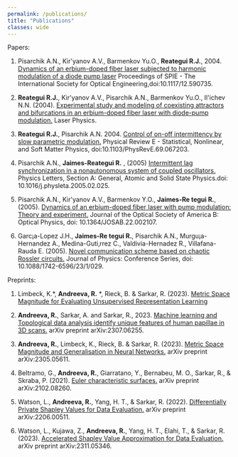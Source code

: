 ```yaml
---
permalink: /publications/
title: "Publications"
classes: wide
---
```


Papers:

1. Pisarchik A.N., Kir'yanov A.V., Barmenkov Yu.O., **Reategui R.J.**, 2004. [Dynamics of an erbium-doped fiber laser subjected to harmonic modulation of a diode pump laser](https://www.scopus.com/inward/record.uri?eid=2-s2.0-17644398156&doi=10.1117%2f12.590735&partnerID=40&md5=d3f3ddb5c7f10579b23baa90d73530b7) Proceedings of SPIE - The International Society for Optical Engineering,doi:10.1117/12.590735.

2. **Reategui R.J.**, Kir'yanov A.V., Pisarchik A.N., Barmenkov Yu.O., Il'ichev N.N. (2004). [Experimental study and modeling of coexisting attractors and bifurcations in an erbium-doped fiber laser with diode-pump modulation.](https://www.scopus.com/inward/record.uri?eid=2-s2.0-9744282690&partnerID=40&md5=cb281546a9e9c6a8e74e5baa8cf7e1bd) Laser Physics.

3. **Reategui R.J.**, Pisarchik A.N. 2004. [Control of on-off intermittency by slow parametric modulation.](https://www.scopus.com/inward/record.uri?eid=2-s2.0-42749100904&doi=10.1103%2fPhysRevE.69.067203&partnerID=40&md5=4410dbb6019b7cdffbb116e90d4ba481) Physical Review E - Statistical, Nonlinear, and Soft Matter Physics, doi:10.1103/PhysRevE.69.067203.

4. Pisarchik A.N., **Jaimes-Reategui R.** , (2005) [Intermittent lag synchronization in a nonautonomous system of coupled oscillators.](https://www.scopus.com/inward/record.uri?eid=2-s2.0-28244480336&doi=10.1364%2fJOSAB.22.002107&partnerID=40&md5=f6a4893fc9c81c7fd0e10aa046c384d1) Physics Letters, Section A: General, Atomic and Solid State Physics.doi: 10.1016/j.physleta.2005.02.025.

5. Pisarchik A.N., Kir'yanov A.V., Barmenkov Y.O., **Jaimes-Re tegui R.**, (2005). [Dynamics of an erbium-doped fiber laser with pump modulation: Theory and experiment.](https://www.scopus.com/inward/record.uri?eid=2-s2.0-28244480336&doi=10.1364%2fJOSAB.22.002107&partnerID=40&md5=f6a4893fc9c81c7fd0e10aa046c384d1) Journal of the Optical Society of America B: Optical Physics, doi: 10.1364/JOSAB.22.002107.

6. Garc¡a-Lopez J.H., **Jaimes-Re tegui R.**, Pisarchik A.N., Murgu¡a-Hernandez A., Medina-Guti‚rrez C., Valdivia-Hernadez R., Villafana-Rauda E. (2005). [Novel communication scheme based on chaotic Rossler circuits.](https://www.scopus.com/inward/record.uri?eid=2-s2.0-25844513830&doi=10.1088%2f1742-6596%2f23%2f1%2f029&partnerID=40&md5=5ba9202c97642d30a4fed87b6c62678d) Journal of Physics: Conference Series, doi: 10.1088/1742-6596/23/1/029.


Preprints:

1. Limbeck, K.*, **Andreeva, R.** *, Rieck, B. & Sarkar, R. (2023). [Metric Space Magnitude for Evaluating Unsupervised Representation Learning](https://arxiv.org/abs/2311.16054)

2. **Andreeva, R.**, Sarkar, A. and Sarkar, R., 2023. [Machine learning and Topological data analysis identify unique features of human papillae in 3D scans.](https://arxiv.org/abs/2307.06255) arXiv preprint arXiv:2307.06255. 

3. **Andreeva, R.**, Limbeck, K., Rieck, B. & Sarkar, R. (2023). [Metric Space Magnitude and Generalisation in Neural Networks.](https://arxiv.org/abs/2305.05611) arXiv preprint arXiv:2305.05611.

4. Beltramo, G., **Andreeva, R.**, Giarratano, Y., Bernabeu, M. O., Sarkar, R., & Skraba, P. (2021). [Euler characteristic surfaces.](https://arxiv.org/abs/2102.08260) arXiv preprint arXiv:2102.08260.

5. Watson, L., **Andreeva, R.**, Yang, H. T., & Sarkar, R. (2022). [Differentially Private Shapley Values for Data Evaluation.](https://arxiv.org/abs/2206.00511) arXiv preprint arXiv:2206.00511.

6. Watson, L., Kujawa, Z., **Andreeva, R.**, Yang, H. T., Elahi, T., & Sarkar, R. (2023). [Accelerated Shapley Value Approximation for Data Evaluation.](https://arxiv.org/abs/2311.05346)  arXiv preprint arXiv:2311.05346.